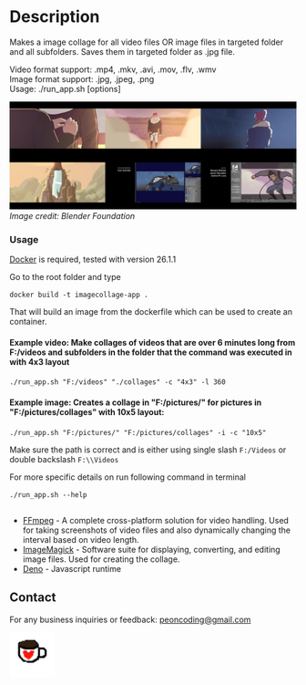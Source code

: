 # Description
Makes a image collage for all video files OR image files in targeted folder and all subfolders. Saves them in targeted folder as .jpg file.

Video format support: .mp4, .mkv, .avi, .mov, .flv, .wmv <br>
Image format support: .jpg, .jpeg, .png <br>
Usage: ./run_app.sh [options] <br>

![Hero Collage](images/hero-collage.jpg)
*Image credit: Blender Foundation*

### Usage

[Docker](https://www.docker.com/) is required, tested with version 26.1.1 <br>

Go to the root folder and type 

```
docker build -t imagecollage-app .
```
That will build an image from the dockerfile which can be used to create an container. <br>
#### Example video: Make collages of videos that are over 6 minutes long from F:/videos and subfolders in the folder that the command was executed in with 4x3 layout
```
./run_app.sh "F:/videos" "./collages" -c "4x3" -l 360
```

#### Example image: Creates a collage in "F:/pictures/" for pictures in "F:/pictures/collages" with 10x5 layout:
```
./run_app.sh "F:/pictures/" "F:/pictures/collages" -i -c "10x5"
```
Make sure the path is correct and is either using single slash `F:/Videos` or double backslash `F:\\Videos`

For more specific details on run following command in terminal
```
./run_app.sh --help
```
## 
- [FFmpeg](https://ffmpeg.org/) - A complete cross-platform solution for video handling. Used for taking screenshots of video files and also dynamically changing the interval based on video length.
- [ImageMagick](https://imagemagick.org/) - Software suite for displaying, converting, and editing image files. Used for creating the collage.
- [Deno](https://docs.deno.com/runtime/getting_started/installation/) - Javascript runtime

## Contact
For any business inquiries or feedback: <peoncoding@gmail.com> <br>

<a href="https://ko-fi.com/codingpeon" target="_blank">
  <img src="images/kofi.png" alt="Kofi" style="width:80px;">
</a>